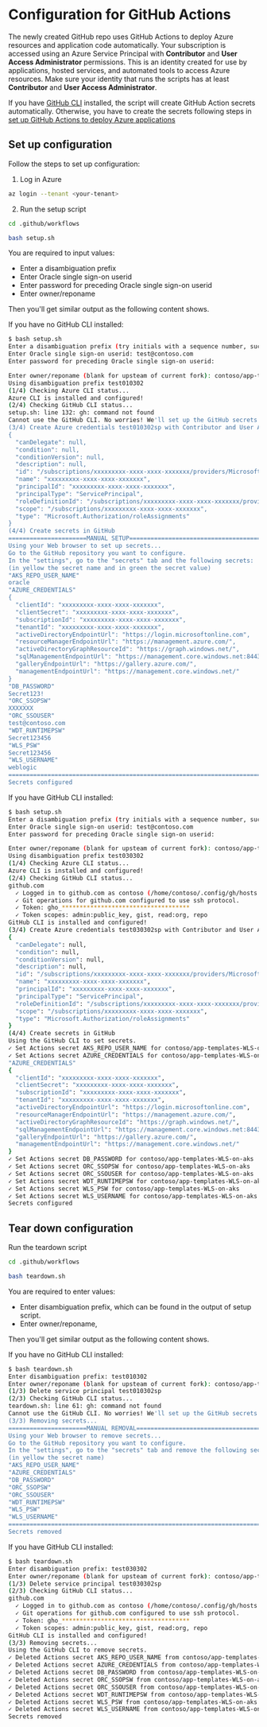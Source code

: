# Configuration for GitHub Actions

The newly created GitHub repo uses GitHub Actions to deploy Azure resources and application code automatically. Your subscription is accessed using an Azure Service Principal with **Contributor** and **User Access Administrator** permissions. This is an identity created for use by applications, hosted services, and automated tools to access Azure resources. Make sure your identity that runs the scripts has at least **Contributor** and **User Access Administrator**. 

If you have [GitHub CLI](https://cli.github.com/) installed, the script will create GitHub Action secrets automatically. Otherwise, you have to create the secrets following steps in [set up GitHub Actions to deploy Azure applications](https://github.com/Azure/actions-workflow-samples/blob/master/assets/create-secrets-for-GitHub-workflows.md)

## Set up configuration

Follow the steps to set up configuration:

1. Log in Azure

```bash
az login --tenant <your-tenant>
```

2. Run the setup script

```bash
cd .github/workflows

bash setup.sh
```

You are required to input values:

* Enter a disambiguation prefix
* Enter Oracle single sign-on userid
* Enter password for preceding Oracle single sign-on userid
* Enter owner/reponame

Then you'll get similar output as the following content shows.

If you have no GitHub CLI installed:

```bash
$ bash setup.sh
Enter a disambiguation prefix (try initials with a sequence number, such as ejb01): test01
Enter Oracle single sign-on userid: test@contoso.com
Enter password for preceding Oracle single sign-on userid: 

Enter owner/reponame (blank for upsteam of current fork): contoso/app-templates-WLS-on-aks
Using disambiguation prefix test010302
(1/4) Checking Azure CLI status...
Azure CLI is installed and configured!
(2/4) Checking GitHub CLI status...
setup.sh: line 132: gh: command not found
Cannot use the GitHub CLI. No worries! We'll set up the GitHub secrets manually.
(3/4) Create Azure credentials test010302sp with Contributor and User Access Administrator role in subscription scope.
{
  "canDelegate": null,
  "condition": null,
  "conditionVersion": null,
  "description": null,
  "id": "/subscriptions/xxxxxxxxx-xxxx-xxxx-xxxxxxx/providers/Microsoft.Authorization/roleAssignments/xxxxxxxxx-xxxx-xxxx-xxxxxxx",
  "name": "xxxxxxxxx-xxxx-xxxx-xxxxxxx",
  "principalId": "xxxxxxxxx-xxxx-xxxx-xxxxxxx",
  "principalType": "ServicePrincipal",
  "roleDefinitionId": "/subscriptions/xxxxxxxxx-xxxx-xxxx-xxxxxxx/providers/Microsoft.Authorization/roleDefinitions/18d7d88d-d35e-4fb5-a5c3-7773c20a72d9",
  "scope": "/subscriptions/xxxxxxxxx-xxxx-xxxx-xxxxxxx",
  "type": "Microsoft.Authorization/roleAssignments"
}
(4/4) Create secrets in GitHub
======================MANUAL SETUP======================================
Using your Web browser to set up secrets...
Go to the GitHub repository you want to configure.
In the "settings", go to the "secrets" tab and the following secrets:
(in yellow the secret name and in green the secret value)
"AKS_REPO_USER_NAME"
oracle
"AZURE_CREDENTIALS"
{
  "clientId": "xxxxxxxxx-xxxx-xxxx-xxxxxxx",
  "clientSecret": "xxxxxxxxx-xxxx-xxxx-xxxxxxx",
  "subscriptionId": "xxxxxxxxx-xxxx-xxxx-xxxxxxx",
  "tenantId": "xxxxxxxxx-xxxx-xxxx-xxxxxxx",
  "activeDirectoryEndpointUrl": "https://login.microsoftonline.com",
  "resourceManagerEndpointUrl": "https://management.azure.com/",
  "activeDirectoryGraphResourceId": "https://graph.windows.net/",
  "sqlManagementEndpointUrl": "https://management.core.windows.net:8443/",
  "galleryEndpointUrl": "https://gallery.azure.com/",
  "managementEndpointUrl": "https://management.core.windows.net/"
}
"DB_PASSWORD"
Secret123!
"ORC_SSOPSW"
XXXXXXX
"ORC_SSOUSER"
test@contoso.com
"WDT_RUNTIMEPSW"
Secret123456
"WLS_PSW"
Secret123456
"WLS_USERNAME"
weblogic
========================================================================
Secrets configured

```

If you have GitHub CLI installed:

```bash
$ bash setup.sh
Enter a disambiguation prefix (try initials with a sequence number, such as ejb01): test03
Enter Oracle single sign-on userid: test@contoso.com
Enter password for preceding Oracle single sign-on userid: 

Enter owner/reponame (blank for upsteam of current fork): contoso/app-templates-WLS-on-aks
Using disambiguation prefix test030302
(1/4) Checking Azure CLI status...
Azure CLI is installed and configured!
(2/4) Checking GitHub CLI status...
github.com
  ✓ Logged in to github.com as contoso (/home/contoso/.config/gh/hosts.yml)
  ✓ Git operations for github.com configured to use ssh protocol.
  ✓ Token: gho_************************************
  ✓ Token scopes: admin:public_key, gist, read:org, repo
GitHub CLI is installed and configured!
(3/4) Create Azure credentials test030302sp with Contributor and User Access Administrator role in subscription scope.
{
  "canDelegate": null,
  "condition": null,
  "conditionVersion": null,
  "description": null,
  "id": "/subscriptions/xxxxxxxxx-xxxx-xxxx-xxxxxxx/providers/Microsoft.Authorization/roleAssignments/xxxxxxxxx-xxxx-xxxx-xxxxxxx",
  "name": "xxxxxxxxx-xxxx-xxxx-xxxxxxx",
  "principalId": "xxxxxxxxx-xxxx-xxxx-xxxxxxx",
  "principalType": "ServicePrincipal",
  "roleDefinitionId": "/subscriptions/xxxxxxxxx-xxxx-xxxx-xxxxxxx/providers/Microsoft.Authorization/roleDefinitions/18d7d88d-d35e-4fb5-a5c3-7773c20a72d9",
  "scope": "/subscriptions/xxxxxxxxx-xxxx-xxxx-xxxxxxx",
  "type": "Microsoft.Authorization/roleAssignments"
}
(4/4) Create secrets in GitHub
Using the GitHub CLI to set secrets.
✓ Set Actions secret AKS_REPO_USER_NAME for contoso/app-templates-WLS-on-aks
✓ Set Actions secret AZURE_CREDENTIALS for contoso/app-templates-WLS-on-aks
"AZURE_CREDENTIALS"
{
  "clientId": "xxxxxxxxx-xxxx-xxxx-xxxxxxx",
  "clientSecret": "xxxxxxxxx-xxxx-xxxx-xxxxxxx",
  "subscriptionId": "xxxxxxxxx-xxxx-xxxx-xxxxxxx",
  "tenantId": "xxxxxxxxx-xxxx-xxxx-xxxxxxx",
  "activeDirectoryEndpointUrl": "https://login.microsoftonline.com",
  "resourceManagerEndpointUrl": "https://management.azure.com/",
  "activeDirectoryGraphResourceId": "https://graph.windows.net/",
  "sqlManagementEndpointUrl": "https://management.core.windows.net:8443/",
  "galleryEndpointUrl": "https://gallery.azure.com/",
  "managementEndpointUrl": "https://management.core.windows.net/"
}
✓ Set Actions secret DB_PASSWORD for contoso/app-templates-WLS-on-aks
✓ Set Actions secret ORC_SSOPSW for contoso/app-templates-WLS-on-aks
✓ Set Actions secret ORC_SSOUSER for contoso/app-templates-WLS-on-aks
✓ Set Actions secret WDT_RUNTIMEPSW for contoso/app-templates-WLS-on-aks
✓ Set Actions secret WLS_PSW for contoso/app-templates-WLS-on-aks
✓ Set Actions secret WLS_USERNAME for contoso/app-templates-WLS-on-aks
Secrets configured
```

## Tear down configuration

Run the teardown script

```bash
cd .github/workflows

bash teardown.sh
```

You are required to enter values:
* Enter disambiguation prefix, which can be found in the output of setup script.
* Enter owner/reponame,

Then you'll get similar output as the following content shows.

If you have no GitHub CLI installed:

```bash
$ bash teardown.sh 
Enter disambiguation prefix: test010302
Enter owner/reponame (blank for upsteam of current fork): contoso/app-templates-WLS-on-aks
(1/3) Delete service principal test010302sp
(2/3) Checking GitHub CLI status...
teardown.sh: line 61: gh: command not found
Cannot use the GitHub CLI. No worries! We'll set up the GitHub secrets manually.
(3/3) Removing secrets...
======================MANUAL REMOVAL======================================
Using your Web browser to remove secrets...
Go to the GitHub repository you want to configure.
In the "settings", go to the "secrets" tab and remove the following secrets:
(in yellow the secret name)
"AKS_REPO_USER_NAME"
"AZURE_CREDENTIALS"
"DB_PASSWORD"
"ORC_SSOPSW"
"ORC_SSOUSER"
"WDT_RUNTIMEPSW"
"WLS_PSW"
"WLS_USERNAME"
========================================================================
Secrets removed
```

If you have GitHub CLI installed:

```bash
$ bash teardown.sh
Enter disambiguation prefix: test030302
Enter owner/reponame (blank for upsteam of current fork): contoso/app-templates-WLS-on-aks
(1/3) Delete service principal test030302sp
(2/3) Checking GitHub CLI status...
github.com
  ✓ Logged in to github.com as contoso (/home/contoso/.config/gh/hosts.yml)
  ✓ Git operations for github.com configured to use ssh protocol.
  ✓ Token: gho_************************************
  ✓ Token scopes: admin:public_key, gist, read:org, repo
GitHub CLI is installed and configured!
(3/3) Removing secrets...
Using the GitHub CLI to remove secrets.
✓ Deleted Actions secret AKS_REPO_USER_NAME from contoso/app-templates-WLS-on-aks
✓ Deleted Actions secret AZURE_CREDENTIALS from contoso/app-templates-WLS-on-aks
✓ Deleted Actions secret DB_PASSWORD from contoso/app-templates-WLS-on-aks
✓ Deleted Actions secret ORC_SSOPSW from contoso/app-templates-WLS-on-aks
✓ Deleted Actions secret ORC_SSOUSER from contoso/app-templates-WLS-on-aks
✓ Deleted Actions secret WDT_RUNTIMEPSW from contoso/app-templates-WLS-on-aks
✓ Deleted Actions secret WLS_PSW from contoso/app-templates-WLS-on-aks
✓ Deleted Actions secret WLS_USERNAME from contoso/app-templates-WLS-on-aks
Secrets removed
```
